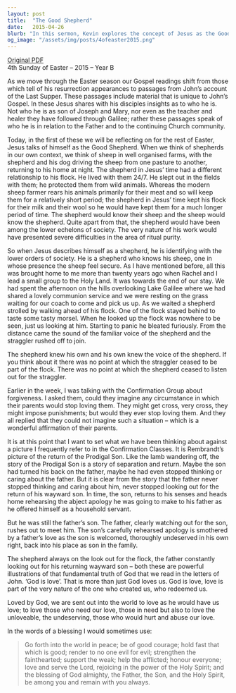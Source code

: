 ```yaml
---
layout: post
title:  "The Good Shepherd"
date:   2015-04-26
blurb: "In this sermon, Kevin explores the concept of Jesus as the Good Shepherd. He discusses the relationship between a shepherd and his flock, drawing parallels to Jesus' relationship with his followers. Kevin also touches on the themes of love, forgiveness, and God's constant vigilance over his flock, using the parable of the Prodigal Son as an illustration."
og_image: "/assets/img/posts/4ofeaster2015.png"
---
```

[Original PDF](/assets/pdf/4ofeaster2015.pdf)    
4th Sunday of Easter – 2015 – Year B

As we move through the Easter season our Gospel readings shift from those which tell of his resurrection appearances to passages from John’s account of the Last Supper. These passages include material that is unique to John’s Gospel. In these Jesus shares with his disciples insights as to who he is. Not who he is as son of Joseph and Mary, nor even as the teacher and healer they have followed through Galilee; rather these passages speak of who he is in relation to the Father and to the continuing Church community.

Today, in the first of these we will be reflecting on for the rest of Easter, Jesus talks of himself as the Good Shepherd. When we think of shepherds in our own context, we think of sheep in well organised farms, with the shepherd and his dog driving the sheep from one pasture to another, returning to his home at night. The shepherd in Jesus’ time had a different relationship to his flock. He lived with them 24/7. He slept out in the fields with them; he protected them from wild animals. Whereas the modern sheep farmer rears his animals primarily for their meat and so will keep them for a relatively short period; the shepherd in Jesus’ time kept his flock for their milk and their wool so he would have kept them for a much longer period of time. The shepherd would know their sheep and the sheep would know the shepherd. Quite apart from that, the shepherd would have been among the lower echelons of society. The very nature of his work would have presented severe difficulties in the area of ritual purity.

So when Jesus describes himself as a shepherd, he is identifying with the lower orders of society. He is a shepherd who knows his sheep, one in whose presence the sheep feel secure. As I have mentioned before, all this was brought home to me more than twenty years ago when Rachel and I lead a small group to the Holy Land. It was towards the end of our stay. We had spent the afternoon on the hills overlooking Lake Galilee where we had shared a lovely communion service and we were resting on the grass waiting for our coach to come and pick us up. As we waited a shepherd strolled by walking ahead of his flock. One of the flock stayed behind to taste some tasty morsel. When he looked up the flock was nowhere to be seen, just us looking at him. Starting to panic he bleated furiously. From the distance came the sound of the familiar voice of the shepherd and the straggler rushed off to join.

The shepherd knew his own and his own knew the voice of the shepherd. If you think about it there was no point at which the straggler ceased to be part of the flock. There was no point at which the shepherd ceased to listen out for the straggler.

Earlier in the week, I was talking with the Confirmation Group about forgiveness. I asked them, could they imagine any circumstance in which their parents would stop loving them. They might get cross, very cross, they might impose punishments; but would they ever stop loving them. And they all replied that they could not imagine such a situation – which is a wonderful affirmation of their parents.

It is at this point that I want to set what we have been thinking about against a picture I frequently refer to in the Confirmation Classes. It is Rembrandt’s picture of the return of the Prodigal Son. Like the lamb wandering off, the story of the Prodigal Son is a story of separation and return. Maybe the son had turned his back on the father, maybe he had even stopped thinking or caring about the father. But it is clear from the story that the father never stopped thinking and caring about him, never stopped looking out for the return of his wayward son. In time, the son, returns to his senses and heads home rehearsing the abject apology he was going to make to his father as he offered himself as a household servant.

But he was still the father’s son. The father, clearly watching out for the son, rushes out to meet him. The son’s carefully rehearsed apology is smothered by a father’s love as the son is welcomed, thoroughly undeserved in his own right, back into his place as son in the family.

The shepherd always on the look out for the flock, the father constantly looking out for his returning wayward son – both these are powerful illustrations of that fundamental truth of God that we read in the letters of John. ‘God is love’. That is more than just God loves us. God is love, love is part of the very nature of the one who created us, who redeemed us.

Loved by God, we are sent out into the world to love as he would have us love; to love those who need our love, those in need but also to love the unloveable, the undeserving, those who would hurt and abuse our love.

In the words of a blessing I would sometimes use:

> Go forth into the world in peace;
> be of good courage;
> hold fast that which is good;
> render to no one evil for evil;
> strengthen the fainthearted; support the weak;
> help the afflicted; honour everyone;
> love and serve the Lord,
> rejoicing in the power of the Holy Spirit;
> and the blessing of God almighty,
> the Father, the Son, and the Holy Spirit,
> be among you and remain with you always.

